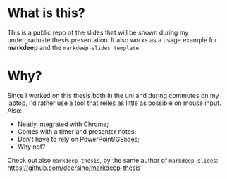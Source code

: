 # What is this?
This is a public repo of the slides that will be shown during my undergraduate thesis presentation. It also works as a usage example for **markdeep** and the `markdeep-slides template`.

# Why?
Since I worked on this thesis both in the uni and during commutes on my laptop, I'd rather use a tool that relies as little as possible on mouse input.
Also:

* Neatly integrated with Chrome;
* Comes with a timer and presenter notes;
* Don't have to rely on PowerPoint/GSlides;
* Why not?

Check out also `markdeep-thesis`, by the same author of `markdeep-slides`: https://github.com/doersino/markdeep-thesis
